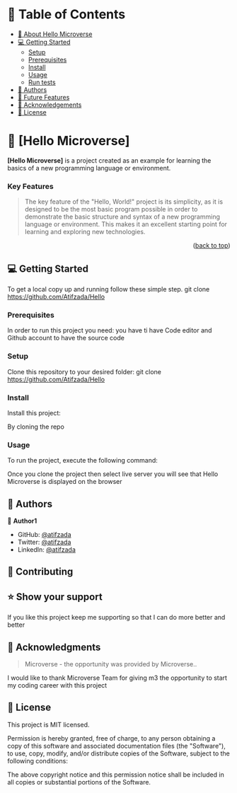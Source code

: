 <a name="readme-top"></a>

<!--
HOW TO USE:
This is an example of how you may give instructions on setting up your project locally.

Modify this file to match your project and remove sections that don't apply.

REQUIRED SECTIONS:
- Table of Contents
- About the Project
  - Built With
- Getting Started
- Authors
- Future Features
- Contributing
- Acknowledgements


<div align="center">
  <br/>

  <h3><b>Microverse README Template</b></h3>

</div>

<!-- TABLE OF CONTENTS -->

# 📗 Table of Contents

- [📖 About Hello Microverse](#about-project)
- [💻 Getting Started](#getting-started)
  - [Setup](#setup)
  - [Prerequisites](#prerequisites)
  - [Install](#install)
  - [Usage](#usage)
  - [Run tests](#run-tests)
- [👥 Authors](#authors)
- [🔭 Future Features](#future-features)
- [🙏 Acknowledgements](#acknowledgements)
- [📝 License](#license)

<!-- PROJECT DESCRIPTION -->

# 📖 [Hello Microverse] <a name="about-project"></a>

**[Hello Microverse]** is a project created as an example for learning the basics of a new programming language or environment.

### Key Features <a name="key-features"></a>

>The key feature of the "Hello, World!" project is its simplicity, as it is designed to be the most basic program possible in order to demonstrate the basic structure and syntax of a new programming language or environment. This makes it an excellent starting point for learning and exploring new technologies.

<p align="right">(<a href="#readme-top">back to top</a>)</p>

<!-- GETTING STARTED -->

## 💻 Getting Started <a name="getting-started"></a>

To get a local copy up and running follow these simple step.
git clone https://github.com/Atifzada/Hello

### Prerequisites

In order to run this project you need:
you have ti have Code editor and Github account to have the source code

### Setup

Clone this repository to your desired folder:
git clone https://github.com/Atifzada/Hello

### Install

Install this project:

By cloning the repo

### Usage

To run the project, execute the following command:

Once you clone the project then select live server you will see that Hello Microverse is displayed on the browser

<!-- AUTHORS -->

## 👥 Authors <a name="authors"></a>


👤 **Author1**

- GitHub: [@atifzada](https://github.com/Atifzada)
- Twitter: [@atifzada](https://twitter.com/atifzada04)
- LinkedIn: [@atifzada](https://www.linkedin.com/in/atif-zada-585693180/)

<!-- CONTRIBUTING -->

## 🤝 Contributing <a name="contributing"></a>

<!-- SUPPORT -->

## ⭐️ Show your support <a name="support"></a>

> 

If you like this project keep me supporting so that I can do more better and better


<!-- ACKNOWLEDGEMENTS -->

## 🙏 Acknowledgments <a name="acknowledgements"></a>

> Microverse - the opportunity was provided by Microverse..

I would like to thank Microverse Team for giving m3 the opportunity to start my coding career with this project 

## 📝 License <a name="license"></a>

This project is MIT licensed.

Permission is hereby granted, free of charge, to any person obtaining a copy of this software and associated documentation files (the "Software"), to use, copy, modify, and/or distribute copies of the Software, subject to the following conditions:

The above copyright notice and this permission notice shall be included in all copies or substantial portions of the Software.


